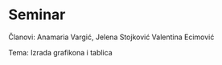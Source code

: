 # Seminar

Članovi:
Anamaria Vargić,
Jelena Stojković
Valentina Ecimović

Tema: Izrada grafikona i tablica
